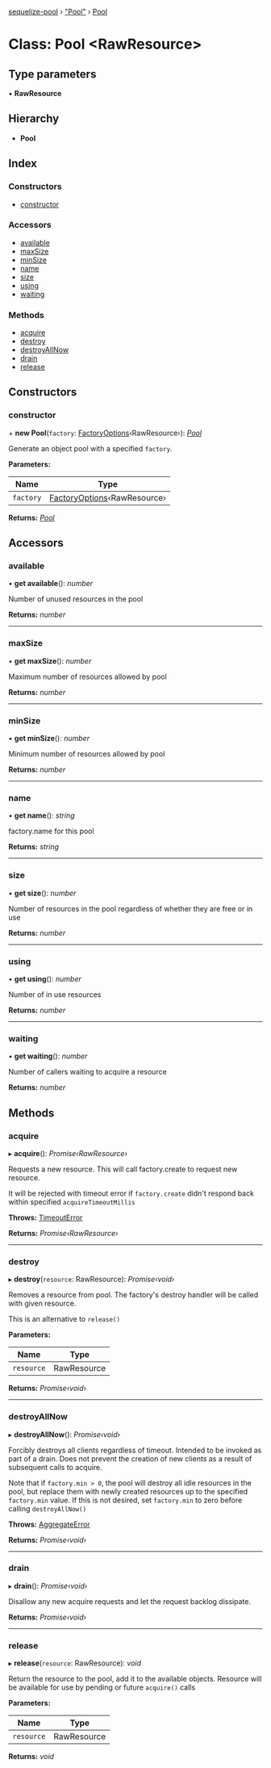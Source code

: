 [sequelize-pool](../README.md) › ["Pool"](../modules/_pool_.md) › [Pool](_pool_.pool.md)

# Class: Pool <**RawResource**>

## Type parameters

▪ **RawResource**

## Hierarchy

* **Pool**

## Index

### Constructors

* [constructor](_pool_.pool.md#constructor)

### Accessors

* [available](_pool_.pool.md#available)
* [maxSize](_pool_.pool.md#maxsize)
* [minSize](_pool_.pool.md#minsize)
* [name](_pool_.pool.md#name)
* [size](_pool_.pool.md#size)
* [using](_pool_.pool.md#using)
* [waiting](_pool_.pool.md#waiting)

### Methods

* [acquire](_pool_.pool.md#acquire)
* [destroy](_pool_.pool.md#destroy)
* [destroyAllNow](_pool_.pool.md#destroyallnow)
* [drain](_pool_.pool.md#drain)
* [release](_pool_.pool.md#release)

## Constructors

###  constructor

\+ **new Pool**(`factory`: [FactoryOptions](../interfaces/_pool_.factoryoptions.md)‹RawResource›): *[Pool](_pool_.pool.md)*

Generate an object pool with a specified `factory`.

**Parameters:**

Name | Type |
------ | ------ |
`factory` | [FactoryOptions](../interfaces/_pool_.factoryoptions.md)‹RawResource› |

**Returns:** *[Pool](_pool_.pool.md)*

## Accessors

###  available

• **get available**(): *number*

Number of unused resources in the pool

**Returns:** *number*

___

###  maxSize

• **get maxSize**(): *number*

Maximum number of resources allowed by pool

**Returns:** *number*

___

###  minSize

• **get minSize**(): *number*

Minimum number of resources allowed by pool

**Returns:** *number*

___

###  name

• **get name**(): *string*

factory.name for this pool

**Returns:** *string*

___

###  size

• **get size**(): *number*

Number of resources in the pool regardless of
whether they are free or in use

**Returns:** *number*

___

###  using

• **get using**(): *number*

Number of in use resources

**Returns:** *number*

___

###  waiting

• **get waiting**(): *number*

Number of callers waiting to acquire a resource

**Returns:** *number*

## Methods

###  acquire

▸ **acquire**(): *Promise‹RawResource›*

Requests a new resource. This will call factory.create to request new resource.

It will be rejected with timeout error if `factory.create` didn't respond
back within specified `acquireTimeoutMillis`

**Throws:** [TimeoutError](_timeouterror_.timeouterror.md)

**Returns:** *Promise‹RawResource›*

___

###  destroy

▸ **destroy**(`resource`: RawResource): *Promise‹void›*

Removes a resource from pool. The factory's destroy handler will be called with given resource.

This is an alternative to `release()`

**Parameters:**

Name | Type |
------ | ------ |
`resource` | RawResource |

**Returns:** *Promise‹void›*

___

###  destroyAllNow

▸ **destroyAllNow**(): *Promise‹void›*

Forcibly destroys all clients regardless of timeout. Intended to be
invoked as part of a drain. Does not prevent the creation of new
clients as a result of subsequent calls to acquire.

Note that if `factory.min > 0`, the pool will destroy all idle resources
in the pool, but replace them with newly created resources up to the
specified `factory.min` value.  If this is not desired, set `factory.min`
to zero before calling `destroyAllNow()`

**Throws:** [AggregateError](_aggregateerror_.aggregateerror.md)

**Returns:** *Promise‹void›*

___

###  drain

▸ **drain**(): *Promise‹void›*

Disallow any new acquire requests and let the request backlog dissipate.

**Returns:** *Promise‹void›*

___

###  release

▸ **release**(`resource`: RawResource): *void*

Return the resource to the pool, add it to the available objects.
Resource will be available for use by pending or future `acquire()` calls

**Parameters:**

Name | Type |
------ | ------ |
`resource` | RawResource |

**Returns:** *void*
